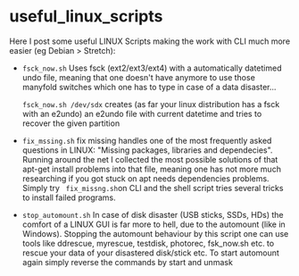 # useful_linux_scripts
Here I post some useful LINUX Scripts making the work with CLI much more easier (eg Debian > Stretch):

* `fsck_now.sh` 
  Uses fsck (ext2/ext3/ext4) with a automatically datetimed undo file, meaning that one doesn't have anymore to use those manyfold switches which one has to type in case of a data disaster...
 
  ` fsck_now.sh /dev/sdx ` creates (as far your linux distribution has a fsck with an e2undo) an e2undo file with current datetime and tries to recover the given partition 


* `fix_mssing.sh`
fix missing handles one of the most frequently asked questions in LINUX: "Missing packages, libraries and dependecies". Running around the net I collected the most        possible solutions of that apt-get install problems into that file, meaning one has not more much researching if you got stuck on apt needs dependencies problems. 
Simply try  ` fix_missng.sh`on CLI and the shell script tries several tricks to install failed programs.  

* `stop_automount.sh`
In case of disk disaster (USB sticks, SSDs, HDs) the comfort of a LINUX GUI is far more to hell, due to the automount (like in Windows). Stopping the automount behaviour by this script one can use tools like ddrescue, myrescue, testdisk, photorec, fsk_now.sh etc. to rescue your data of your disastered disk/stick etc. To start automount again simply reverse the commands by start and unmask
